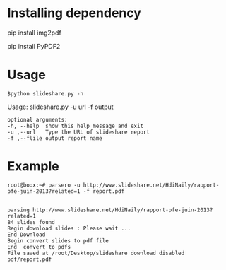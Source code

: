 

Installing dependency
=====================
pip install img2pdf

pip install PyPDF2


Usage
=====================

    $python slideshare.py -h
    

Usage: 
 slideshare.py -u url -f output
	
    optional arguments:
    -h, --help  show this help message and exit
    -u ,--url   Type the URL of slideshare report
    -f ,--flile output report name

Example
=======
	 
    root@boox:~# parsero -u http://www.slideshare.net/HdiNaily/rapport-pfe-juin-2013?related=1 -f report.pdf


	parsing http://www.slideshare.net/HdiNaily/rapport-pfe-juin-2013?related=1
	84 slides found
	Begin download slides : Please wait ...
	End Download
	Begin convert slides to pdf file
	End  convert to pdfs
	File saved at /root/Desktop/slideshare download disabled pdf/report.pdf

    